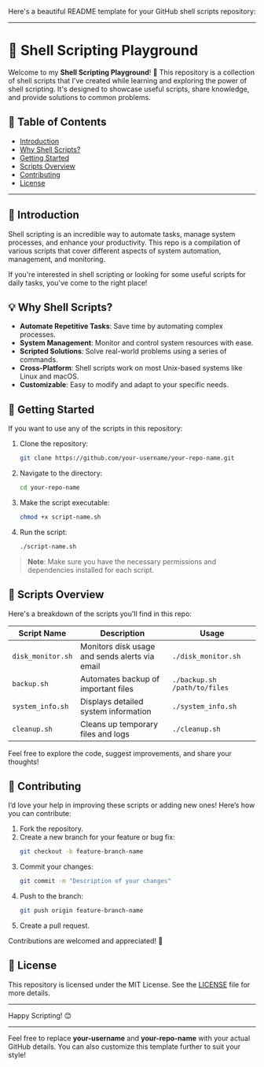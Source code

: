 Here's a beautiful README template for your GitHub shell scripts repository:

---

# 🚀 Shell Scripting Playground

Welcome to my **Shell Scripting Playground**! 🎉 This repository is a collection of shell scripts that I’ve created while learning and exploring the power of shell scripting. It's designed to showcase useful scripts, share knowledge, and provide solutions to common problems.

## 📝 Table of Contents

- [Introduction](#introduction)
- [Why Shell Scripts?](#why-shell-scripts)
- [Getting Started](#getting-started)
- [Scripts Overview](#scripts-overview)
- [Contributing](#contributing)
- [License](#license)

---

## 🌟 Introduction

Shell scripting is an incredible way to automate tasks, manage system processes, and enhance your productivity. This repo is a compilation of various scripts that cover different aspects of system automation, management, and monitoring.

If you're interested in shell scripting or looking for some useful scripts for daily tasks, you've come to the right place!

## 💡 Why Shell Scripts?

- **Automate Repetitive Tasks**: Save time by automating complex processes.
- **System Management**: Monitor and control system resources with ease.
- **Scripted Solutions**: Solve real-world problems using a series of commands.
- **Cross-Platform**: Shell scripts work on most Unix-based systems like Linux and macOS.
- **Customizable**: Easy to modify and adapt to your specific needs.

## 🚀 Getting Started

If you want to use any of the scripts in this repository:

1. Clone the repository:
   ```bash
   git clone https://github.com/your-username/your-repo-name.git
   ```
   
2. Navigate to the directory:
   ```bash
   cd your-repo-name
   ```

3. Make the script executable:
   ```bash
   chmod +x script-name.sh
   ```

4. Run the script:
   ```bash
   ./script-name.sh
   ```

> **Note**: Make sure you have the necessary permissions and dependencies installed for each script.

## 📜 Scripts Overview

Here's a breakdown of the scripts you'll find in this repo:

| Script Name     | Description                                   | Usage                      |
|-----------------|-----------------------------------------------|----------------------------|
| `disk_monitor.sh` | Monitors disk usage and sends alerts via email | `./disk_monitor.sh`         |
| `backup.sh`      | Automates backup of important files           | `./backup.sh /path/to/files`|
| `system_info.sh` | Displays detailed system information          | `./system_info.sh`          |
| `cleanup.sh`     | Cleans up temporary files and logs            | `./cleanup.sh`              |

Feel free to explore the code, suggest improvements, and share your thoughts!

## 🤝 Contributing

I’d love your help in improving these scripts or adding new ones! Here’s how you can contribute:

1. Fork the repository.
2. Create a new branch for your feature or bug fix:
   ```bash
   git checkout -b feature-branch-name
   ```
3. Commit your changes:
   ```bash
   git commit -m "Description of your changes"
   ```
4. Push to the branch:
   ```bash
   git push origin feature-branch-name
   ```
5. Create a pull request.

Contributions are welcomed and appreciated! 🎉

## 📄 License

This repository is licensed under the MIT License. See the [LICENSE](LICENSE) file for more details.

---

Happy Scripting! 😊

---

Feel free to replace **your-username** and **your-repo-name** with your actual GitHub details. You can also customize this template further to suit your style!
